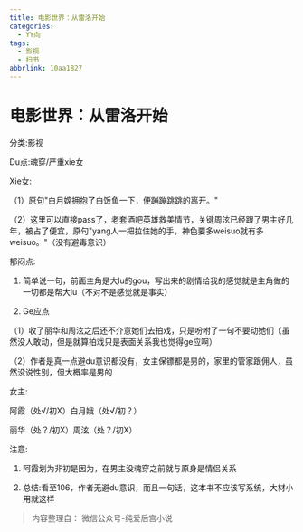 ```yaml
---
title: 电影世界：从雷洛开始
categories:
  - YY向
tags:
  - 影视
  - 扫书
abbrlink: 10aa1827
---
```

# 电影世界：从雷洛开始
分类:影视

Du点:魂穿/严重xie女

Xie女:

（1）原句"白月嫦拥抱了白饭鱼一下，便蹦蹦跳跳的离开。"

（2）这里可以直接pass了，老套酒吧英雄救美情节，关键周泫已经跟了男主好几年，被占了便宜，原句"yang人一把拉住她的手，神色要多weisuo就有多weisuo。"（没有避毒意识）

郁闷点:

1.  简单说一句，前面主角是大lu的gou，写出来的剧情给我的感觉就是主角做的一切都是帮大lu（不对不是感觉就是事实）

2.  Ge应点

（1）收了丽华和周泫之后还不介意她们去拍戏，只是吩咐了一句不要动她们（虽然没人敢动，但是就算拍戏只是表面关系我也觉得ge应啊）

（2）作者是真一点避du意识都没有，女主保镖都是男的，家里的管家跟佣人，虽然没说性别，但大概率是男的

女主:

阿霞（处√/初X）白月娥（处√/初？）

丽华（处？/初X）周泫（处？/初X）

注意:

1.  阿霞划为非初是因为，在男主没魂穿之前就与原身是情侣关系

2.  总结:看至106，作者无避du意识，而且一句话，这本书不应该写系统，大材小用就这样


> 内容整理自： 微信公众号-纯爱后宫小说